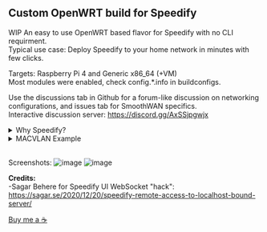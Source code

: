 ## Custom OpenWRT build for Speedify
WIP
An easy to use OpenWRT based flavor for Speedify with no CLI requirment.  
Typical use case: Deploy Speedify to your home network in minutes with few clicks.  

Targets: Raspberry Pi 4 and Generic x86_64 (+VM)  
Most modules were enabled, check config.*.info in buildconfigs. 

Use the discussions tab in Github for a forum-like discussion on networking configurations, and issues tab for SmoothWAN specifics.  
Interactive discussion server: https://discord.gg/AxSSjpgwjx  
<details> 
<summary>Why Speedify?</summary>
- SDWAN-esque: Having one exit IP address like any VPN, sessions are uninterrupted and it duplicates (mirror) data across WANs for sensitive connections such as VoIP, video calls, and games for "seamless migration" on fault for the speed of the fastest WAN while simulatenously aggregating (splitting) bulk data across WANs per packet for the speed of the combined WANs. (bulk data transfers tolerates hiccups). <br>
- Per-WAN rating system that's based on jitter, latency, stability, and speed variations over a period of time to prevent an unstable WAN from impacting total aggregation performance. (e.g increases faulty WAN action intervals between repetitive failures)<br>
- Per-WAN VPN transport protocol for best performance in Auto mode; Protocols: HTTPS(web browsing disguise), UDP, TCP, TCP Multi.<br>
- "TCP Multiple" transport protocol feature, A.K.A parallel transfer channels in other software, allows maximum speed to be achieved on high latency, lossy, and far VPN region servers with commonly used TCP congestion controllers. <br>
- Automatic packet aggregation weighing for largely asymmetric and heterogenous WANs. Slowly adapts to speed variations.<br>
- A buffer to reduce TCP reordering. <br>
- An option for using a WAN for boost only mode with configurable speed trigger and backup only mode (low data consumption, depends on primary WAN quality rating). <br>
- TCP transport mode implements pacing (effects: low UDP-over-TCP latency overhead, low bufferbloat.) <br>
- Instant server region selection for region restricted services. Other services require fixed IP/server. <br>
- Switching critical settings such as protocols, modes, and adding new WANs without measurable disruption other than latency variation on the aggregation channel. <br>
<br>
  Most of the observations listed were observed with Speedify's log files (comprehensive) and network simulation tools.
</details>

<details> 
<summary>MACVLAN Example</summary>
<img src="https://raw.githubusercontent.com/TalalMash/SmoothWAN-web/main/macvlan.svg">
</details> <br>

Screenshots:
![image](https://user-images.githubusercontent.com/96490382/147124839-fdbf295e-932a-4a6f-87a7-a322605579c9.png)
![image](https://user-images.githubusercontent.com/96490382/147124822-ce79e50c-09a5-43ac-8f35-3ddb8b2be882.png)

**Credits:**  
-Sagar Behere for Speedify UI WebSocket "hack": https://sagar.se/2020/12/20/speedify-remote-access-to-localhost-bound-server/  

[Buy me a ☕](https://www.paypal.com/paypalme/talalmsb/1)
